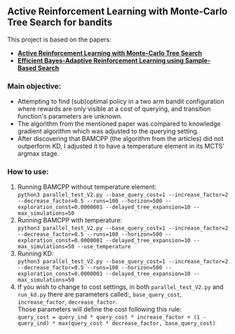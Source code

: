 ## Active Reinforcement Learning with Monte-Carlo Tree Search for bandits

This project is based on the papers:
* **[Active Reinforcement Learning with Monte-Carlo Tree Search](https://arxiv.org/pdf/1803.04926.pdf)** 
* **[Efficient Bayes-Adaptive Reinforcement Learning using Sample-Based Search](https://papers.nips.cc/paper/2012/file/35051070e572e47d2c26c241ab88307f-Paper.pdf)**

### Main objective:
* Attempting to find (sub)optimal policy in a two arm bandit configuration where rewards are only visible at a cost of querying, and transition function's parameters are unknown.
* The algorithm from the mentioned paper was compared to knowledge gradient algorithm which was adjusted to the querying setting.
* After discovering that BAMCPP (the algorithm from the articles) did not outperform KD, I adjusted it to have a temperature element in its MCTS' argmax stage.

### How to use:
1. Running BAMCPP without temperature element:\
``python3 parallel_test_V2.py --base_query_cost=1 --increase_factor=2 --decrease_factor=0.5 --runs=100 --horizon=500 --exploration_const=0.0000001 --delayed_tree_expansion=10 --max_simulations=50``
2. Running BAMCPP with temperature:\
``python3 parallel_test_V2.py --base_query_cost=1 --increase_factor=2 --decrease_factor=0.5 --runs=100 --horizon=500 --exploration_const=0.0000001 --delayed_tree_expansion=10 --max_simulations=50 --use_temperature``
3. Running KD:\
``python3 parallel_test_V2.py --base_query_cost=1 --increase_factor=2 --decrease_factor=0.5 --runs=100 --horizon=500 --exploration_const=0.0000001 --delayed_tree_expansion=10 --max_simulations=50``
4. If you wish to change to cost settings, in both `parallel_test_V2.py` and `run_kd.py` there are parameters called:, `base_query_cost`, `increase_factor`, `decrease_factor`.\
   Those parameters will define the cost following this rule:\
   ``query_cost = query_ind * query_cost * increase_factor + (1 - query_ind) * max(query_cost * decrease_factor, base_query_cost)``
<br><br>